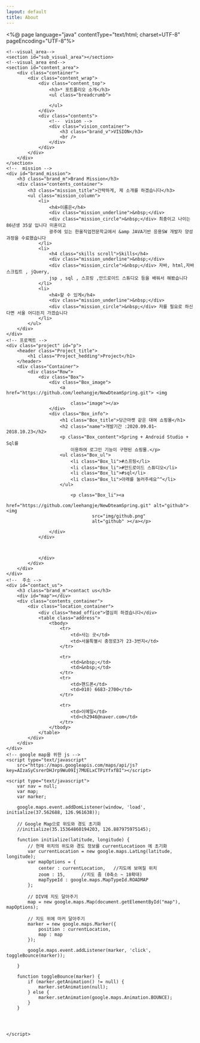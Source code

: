 ```yaml
---
layout: default
title: About
---
```


<%@ page language="java" contentType="text/html; charset=UTF-8"
	pageEncoding="UTF-8"%>

<!DOCTYPE html>
<html>
<head>
<meta charset="UTF-8">
<title>포트폴리오</title>
<style type="text/css">
.vision_container {
    
	width: 100%;
	max-width: 900px;
	height: 425px;
	margin: 0 auto;
	background: url('img/company_vision.png') no-repeat;
	background-size: 100%;
	background-position: center;
}

#brand_mission {
	background-color: #f8f8f8;
}

#brand_mission .brand_m, #contact_us .brand_m {
	text-align: center;
	margin: 0;
	height: 15vh;
	line-height: 15vh;
	font-size: 16px;
	letter-spacing: 5px;
	text-transform: uppercase;
	color: #3f4baa;
}

.brand_v {
	text-align: center;
	margin: 0;
	height: 13vh;
	line-height: 6vh;
	font-size: 16px;
	letter-spacing: 5px;
	text-transform: uppercase;
	color: #3f4baa;
}

.contents_container {
	width: 100%;
	max-width: 900px;
	min-height: 40vh;
	margin: 0 auto;
	padding-bottom: 20px;
}

.mission_title {
	font-size: 28px;
	line-height: 1.5;
	text-align: center;
	font-weight: 400;
}

ul.mission_column {
	padding: 0;
	text-align: center;
}

ul.mission_column li {
	margin: 20px 40px;
	line-height: 1.5;
}

ul.mission_column li h4 {
	font-size: 24pt;
	margin: 15px 0 0;
}

.mission_underline {
	background: #3f4baa;
	height: 5px;
	width: 140px;
	margin: 0 auto;
}

.mission_circle {
	width: 3px;
	height: 3px;
	border-radius: 50%;
	border: 2px solid #3f4baa;
	margin: 30px auto 30px;
}

.location_container {
	width: 94%;
	padding: 3%;
	max-width: 800px;
	margin-top: 10px;
}

.head_office {
	float: left;
	width: 120px;
	font-size: 36px;
	font-weight: 400;
	line-height: 1.2;
	margin-bottom: 20px;
}

table.address {
	float: right;
	border: none;
	border-collapse: collapse;
	max-width: 520px;
}

table.address td:first-child {
	width: 96px;
	vertical-align: top;
}

table.address td {
	font-size: 15px;
	line-height: 1.3;
	padding: 4px 0;
}

table.address td:nth-child(2) {
	font-weight: 400;
	color: #888;
	padding-left: 20px;
	padding-right: 20px;
}

#sub_visual_area {
	margin-top: 50px;
	min-height: 500px;
	background: #f1f1d5 url(img/banner02.jpg) center no-repeat
}

/* map 관련 css */
#map {
	margin: 0 auto;
	width: 80%;
	height: 450px;
}
#p{
   margin: 30px;
	min-height: 500px;
   color:#fff;
   background: #000000 
   
  
}
div.Box_info p{
  margin-left: 50px;
}
</style>
</head>
<body>
	


	<!--visual_area-->
	<section id="sub_visual_area"></section>
	<!--visual_area end-->
	<section id="content_area">
		<div class="container">
			<div class="content_wrap">
				<div class="content_top">
					<h3>* 포트폴리오 소개</h3>
					<ul class="breadcrumb">

					</ul>
				</div>
				<div class="contents">
					<!--  vision -->
					<div class="vision_container">
						<h3 class="brand_v">VISION</h3>
						<br />
					</div>
				</div>
			</div>
		</div>
	</section>
	<!--  mission -->
	<div id="brand_mission">
		<h3 class="brand_m">Brand Mission</h3>
		<div class="contents_container">
			<h3 class="mission_title">간략하게, 제 소개를 하겠습니다</h3>
			<ul class="mission_column">
				<li>
					<h4>이름은</h4>
					<div class="mission_underline">&nbsp;</div>
					<div class="mission_circle">&nbsp;</div> 최충이고 나이는 86년생 35살 입니다 미혼이고
					광주에 있는 한울직업전문학교에서 &amp JAVA기반 응용SW 개발자 양성과정을 수료했습니다
				</li>
				<li>
					<h4 class="skills scroll">Skills</h4>
					<div class="mission_underline">&nbsp;</div>
					<div class="mission_circle">&nbsp;</div> 자바, html,자바스크립트 , jQuery,
					jsp , sql , 스프링 ,안드로이드 스튜디오 등을 배워서 해봤습니다
				</li>
				<li>
					<h4>할 수 있게</h4>
					<div class="mission_underline">&nbsp;</div>
					<div class="mission_circle">&nbsp;</div> 저를 필요로 하신다면 서울 어디든지 가겠습니다
				</li>
			</ul>
		</div>
	</div>
	<!-- 프로젝트 -->
	<div class="project" id="p">
		<header class="Project_title">
			<h1 class="Project_hedding">Project</h1>
		</header>
		<div class="Container">
			<div class="Row">
				<div class="Box">
					<div class="Box_image">
						<a href="https://github.com/leehangje/NewDteamSpring.git"> <img
							
							class="image"></a>
					</div>
					<div class="Box_info">
						<h1 class="Box_title">당근마켓 같은 대여 쇼핑몰</h1>
						<h2 class="name">개발기간 :2020.09.01~ 2018.10.23</h2>
						<p class="Box_content">Spring + Android Studio + Sql를
							이용하여 로그인 기능이 구현된 쇼핑몰.</p>
						<ul class="Box_ul">
							<li class="Box_li">#스프링</li>
							<li class="Box_li">#안드로이드 스튜디오</li>
							<li class="Box_li">#sql</li>
							<li class="Box_li">아래를 눌러주세요^^</li>
						</ul>
						
							<p class="Box_li"><a
								href="https://github.com/leehangje/NewDteamSpring.git" alt="github"> <img
									src="img/github.png"
									alt="github" ></a></p>
						
					</div>
				</div>
				
				
			
				</div>
			</div>
		</div>
	</div>
	<!--  주소 -->
	<div id="contact_us">
		<h3 class="brand_m">contact us</h3>
		<div id="map"></div>
		<div class="contents_container">
			<div class="location_container">
				<div class="head_office">열심히 하겠습니다</div>
				<table class="address">
					<tbody>
						<tr>
							<td>사는 곳</td>
							<td>서울특별시 충정로3가 23-3번지</td>
						</tr>

						<tr>
							<td>&nbsp;</td>
							<td>&nbsp;</td>
						</tr>
						<tr>
							<td>핸드폰</td>
							<td>010) 6683-2700</td>
						</tr>

						<tr>
							<td>이메일</td>
							<td>ch2946@naver.com</td>
						</tr>
					</tbody>
				</table>
			</div>
		</div>
	</div>
	<!-- google map을 위한 js -->
	<script type="text/javascript"
		src="https://maps.googleapis.com/maps/api/js?key=AIzaSyCsrerDHJrp9Wu09Ij7MUELxCTPiYfxfBI"></script>
  <script src="https://ajax.googleapis.com/ajax/libs/jquery/1.11.3/jquery.min.js"></script>
	<script type="text/javascript">
		var nav = null;
		var map;
		var marker;

		google.maps.event.addDomListener(window, 'load', initialize(37.562688, 126.961638));
			
		// Google Map으로 위도와 경도 초기화
		//initialize(35.15364860194203, 126.887975975145);

		function initialize(latitude, longitude) {
			// 현재 위치의 위도와 경도 정보를 currentLocatioon 에 초기화 
			var currentLocation = new google.maps.LatLng(latitude, longitude);
			var mapOptions = {
				center : currentLocation, 	//지도에 보여질 위치			
				zoom : 15, 		//지도 줌 (0축소 ~ 18확대) 	
				mapTypeId : google.maps.MapTypeId.ROADMAP
			};
			
			// DIV에 지도 달아주기
			map = new google.maps.Map(document.getElementById("map"), mapOptions);
			
			// 지도 위에 마커 달아주기
			marker = new google.maps.Marker({
				position : currentLocation,
				map : map
			});
			
			google.maps.event.addListener(marker, 'click', toggleBounce(marker));

		}

		function toggleBounce(marker) {
			if (marker.getAnimation() != null) {
				marker.setAnimation(null);
			} else {
				marker.setAnimation(google.maps.Animation.BOUNCE);
			}
		}
		
		
	
		
	</script>
</body>
</html>
